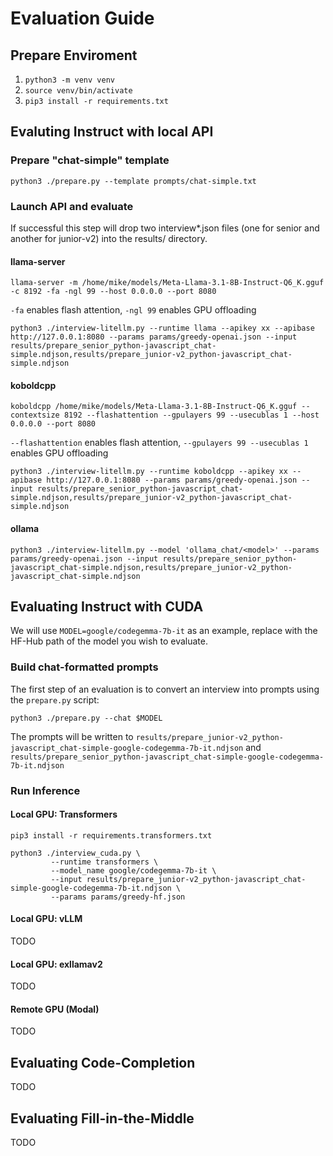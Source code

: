 # Evaluation Guide

## Prepare Enviroment

1. `python3 -m venv venv`
2. `source venv/bin/activate`
3. `pip3 install -r requirements.txt`

## Evaluting Instruct with local API

### Prepare "chat-simple" template

```
python3 ./prepare.py --template prompts/chat-simple.txt
```

### Launch API and evaluate

If successful this step will drop two interview*.json files (one for senior and another for junior-v2) into the results/ directory.

#### llama-server

```
llama-server -m /home/mike/models/Meta-Llama-3.1-8B-Instruct-Q6_K.gguf -c 8192 -fa -ngl 99 --host 0.0.0.0 --port 8080
```

`-fa` enables flash attention, `-ngl 99` enables GPU offloading

```
python3 ./interview-litellm.py --runtime llama --apikey xx --apibase http://127.0.0.1:8080 --params params/greedy-openai.json --input results/prepare_senior_python-javascript_chat-simple.ndjson,results/prepare_junior-v2_python-javascript_chat-simple.ndjson
```

#### koboldcpp

```
koboldcpp /home/mike/models/Meta-Llama-3.1-8B-Instruct-Q6_K.gguf --contextsize 8192 --flashattention --gpulayers 99 --usecublas 1 --host 0.0.0.0 --port 8080
```

`--flashattention` enables flash attention, `--gpulayers 99 --usecublas 1` enables GPU offloading

```
python3 ./interview-litellm.py --runtime koboldcpp --apikey xx --apibase http://127.0.0.1:8080 --params params/greedy-openai.json --input results/prepare_senior_python-javascript_chat-simple.ndjson,results/prepare_junior-v2_python-javascript_chat-simple.ndjson
```

#### ollama

```
python3 ./interview-litellm.py --model 'ollama_chat/<model>' --params params/greedy-openai.json --input results/prepare_senior_python-javascript_chat-simple.ndjson,results/prepare_junior-v2_python-javascript_chat-simple.ndjson
```

## Evaluating Instruct with CUDA

We will use `MODEL=google/codegemma-7b-it` as an example, replace with the HF-Hub path of the model you wish to evaluate.

### Build chat-formatted prompts

The first step of an evaluation is to convert an interview into prompts using the `prepare.py` script:

`python3 ./prepare.py --chat $MODEL`

The prompts will be written to `results/prepare_junior-v2_python-javascript_chat-simple-google-codegemma-7b-it.ndjson` and `results/prepare_senior_python-javascript_chat-simple-google-codegemma-7b-it.ndjson`

### Run Inference

#### Local GPU: Transformers

`pip3 install -r requirements.transformers.txt`

```
python3 ./interview_cuda.py \
         --runtime transformers \
         --model_name google/codegemma-7b-it \
         --input results/prepare_junior-v2_python-javascript_chat-simple-google-codegemma-7b-it.ndjson \
         --params params/greedy-hf.json
```

#### Local GPU: vLLM

TODO

#### Local GPU: exllamav2

TODO

#### Remote GPU (Modal)

TODO

## Evaluating Code-Completion

TODO

## Evaluating Fill-in-the-Middle

TODO